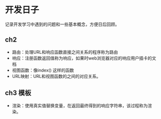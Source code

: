 # 开发日子

记录开发学习中遇到的问题和一些基本概念，方便日后回顾。

## ch2

* 路由：处理URL和响应函数直接之间关系的程序称为路由
* 响应：注册函数返回值称为响应，如果时web浏览器对应的响应用户插卡的文档
* 视图函数：像index() 这样的函数
* URL映射：URL和视图函数的之间的对应关系。

## ch3 模板

* 渲染：使用真实值替换变量，在返回最终得到的响应字符串，该过程称为渲染。




